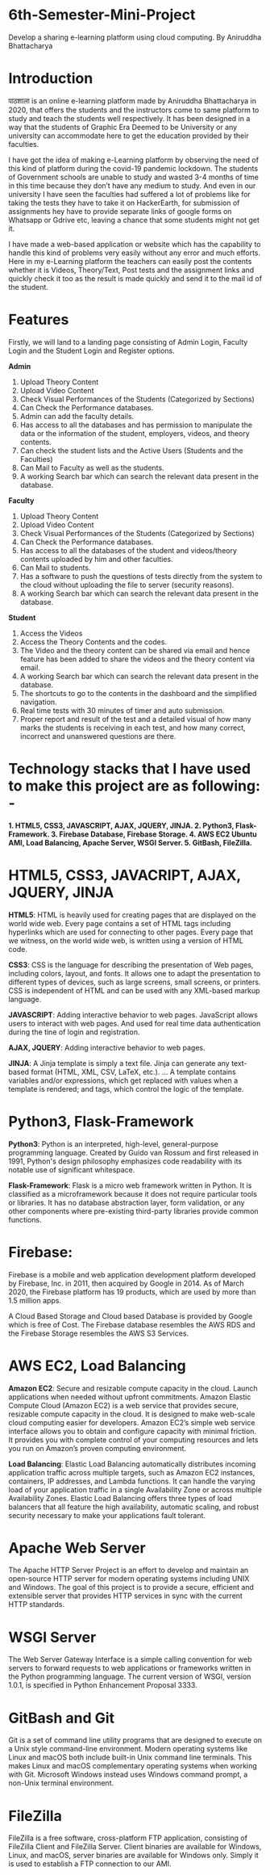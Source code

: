 # 6th-Semester-Mini-Project
Develop a sharing e-learning platform using cloud computing. By Aniruddha Bhattacharya

# Introduction
पाठशाला is an online e-learning platform made by Aniruddha Bhattacharya in 2020, that offers the students and the instructors come to same platform to study and teach the students well respectively. It has been designed in a way that the students of Graphic Era Deemed to be University or any university can accommodate here to get the education provided by their faculties. 

I have got the idea of making e-Learning platform by observing the need of this kind of platform during the covid-19 pandemic lockdown. The students of Government schools are unable to study and wasted 3-4 months of time in this time because they don’t have any medium to study. And even in our university I have seen the faculties had suffered a lot  of problems like for taking the tests they have to take it on HackerEarth, for submission of assignments hey have to provide separate links of google forms on Whatsapp or Gdrive etc, leaving a chance that some students might not get it.

I have made a web-based application or website which has the capability to handle this kind of problems very easily without any error and much efforts. Here in my e-Learning platform the teachers can easily post the contents whether it is Videos, Theory/Text, Post tests and the assignment links and quickly check it too as the result is made quickly and send it to the mail id of the student.

# Features
Firstly, we will land to a landing page consisting of Admin Login, Faculty Login and the Student Login and Register options.

<b>Admin</b>
  1.	Upload Theory Content
  2.	Upload Video Content
  3.	Check Visual Performances of the Students (Categorized by Sections)
  4.	Can Check the Performance databases.
  5.	Admin can add the faculty details.
  6.	Has access to all the databases and has permission to manipulate the data or the information of the student, employers, videos, and theory contents.
  7.	Can check the student lists and the Active Users (Students and the Faculties) 
  8.	Can Mail to Faculty as well as the students.
  9.	A working Search bar which can search the relevant data present in the database.
  
<b>Faculty</b>

  1.	Upload Theory Content
  2.	Upload Video Content
  3.	Check Visual Performances of the Students (Categorized by Sections)
  4.	Can Check the Performance databases.
  5.	Has access to all the databases of the student and videos/theory contents uploaded by him and other faculties. 
  6.	Can Mail to students.
  7.	Has a software to push the questions of tests directly from the system to the cloud without uploading the file to server (security reasons).
  8.	A working Search bar which can search the relevant data present in the database.
  
<b>Student</b>

  1.	Access the Videos
  2.	Access the Theory Contents and the codes.
  3.	The Video and the theory content can be shared via email and hence feature has been added to share the videos and the theory content via email.
  4.	A working Search bar which can search the relevant data present in the database.
  5.	The shortcuts to go to the contents in the dashboard and the simplified navigation.
  6.	Real time tests with 30 minutes of timer and auto submission.
  7.	Proper report and result of the test and a detailed visual of how many marks the students is receiving in each test, and how many correct, incorrect and unanswered questions are there.

# Technology stacks that I have used to make this project are as following: -
<b>
  1.	HTML5, CSS3, JAVASCRIPT, AJAX, JQUERY, JINJA.
  2.	Python3, Flask-Framework.
  3.	Firebase Database, Firebase Storage.
  4.	AWS EC2 Ubuntu AMI, Load Balancing, Apache Server, WSGI Server.
  5.	GitBash, FileZilla.
</b>

# HTML5, CSS3, JAVACRIPT, AJAX, JQUERY, JINJA
  
  <b>HTML5</b>: HTML is heavily used for creating pages that are displayed on the world wide web. Every page contains a set of HTML tags including hyperlinks which are used for connecting to other pages. Every page that we witness, on the world wide web, is written using a version of HTML code.

  <b>CSS3</b>: CSS is the language for describing the presentation of Web pages, including colors, layout, and fonts. It allows one to adapt the presentation to different types of devices, such as large screens, small screens, or printers. CSS is independent of HTML and can be used with any XML-based markup language.

  <b>JAVASCRIPT</b>: Adding interactive behavior to web pages. JavaScript allows users to interact with web pages. And used for real time data authentication during the tine of login and registration.
  
  <b>AJAX, JQUERY</b>: Adding interactive behavior to web pages.
  
  <b>JINJA</b>: A Jinja template is simply a text file. Jinja can generate any text-based format (HTML, XML, CSV, LaTeX, etc.). ... A template contains variables and/or expressions, which get replaced with values when a template is rendered; and tags, which control the logic of the template.

# Python3, Flask-Framework

  <b>Python3</b>: Python is an interpreted, high-level, general-purpose programming language. Created by Guido van Rossum and first released in 1991, Python's design philosophy emphasizes code readability with its notable use of significant whitespace.
  
  <b>Flask-Framework</b>: Flask is a micro web framework written in Python. It is classified as a microframework because it does not require particular tools or libraries. It has no database abstraction layer, form validation, or any other components where pre-existing third-party libraries provide common functions.
  
# Firebase: 

Firebase is a mobile and web application development platform developed by Firebase, Inc. in 2011, then acquired by Google in 2014. As of March 2020, the Firebase platform has 19 products, which are used by more than 1.5 million apps.

A Cloud Based Storage and Cloud based Database is provided by Google which is free of Cost. The Firebase database resembles the AWS RDS and the Firebase Storage resembles the AWS S3 Services.

# AWS EC2, Load Balancing

  <b>Amazon EC2</b>: Secure and resizable compute capacity in the cloud. Launch applications when needed without upfront commitments. Amazon Elastic Compute Cloud (Amazon EC2) is a web service that provides secure, resizable compute capacity in the cloud. It is designed to make web-scale cloud computing easier for developers. Amazon EC2’s simple web service interface allows you to obtain and configure capacity with minimal friction. It provides you with complete control of your computing resources and lets you run on Amazon’s proven computing environment.

  <b>Load Balancing</b>: Elastic Load Balancing automatically distributes incoming application traffic across multiple targets, such as Amazon EC2 instances, containers, IP addresses, and Lambda functions. It can handle the varying load of your application traffic in a single Availability Zone or across multiple Availability Zones. Elastic Load Balancing offers three types of load balancers that all feature the high availability, automatic scaling, and robust security necessary to make your applications fault tolerant.

# Apache Web Server
  The Apache HTTP Server Project is an effort to develop and maintain an open-source HTTP server for modern operating systems including UNIX and Windows. The goal of this project is to provide a secure, efficient and extensible server that provides HTTP services in sync with the current HTTP standards.

# WSGI Server
  The Web Server Gateway Interface is a simple calling convention for web servers to forward requests to web applications or frameworks written in the Python programming language. The current version of WSGI, version 1.0.1, is specified in Python Enhancement Proposal 3333.
  
# GitBash and Git
  Git is a set of command line utility programs that are designed to execute on a Unix style command-line environment. Modern operating systems like Linux and macOS both include built-in Unix command line terminals. This makes Linux and macOS complementary operating systems when working with Git. Microsoft Windows instead uses Windows command prompt, a non-Unix terminal environment.
# FileZilla
  FileZilla is a free software, cross-platform FTP application, consisting of FileZilla Client and FileZilla Server. Client binaries are available for Windows, Linux, and macOS, server binaries are available for Windows only. Simply it is used to establish a FTP connection to our AMI.
